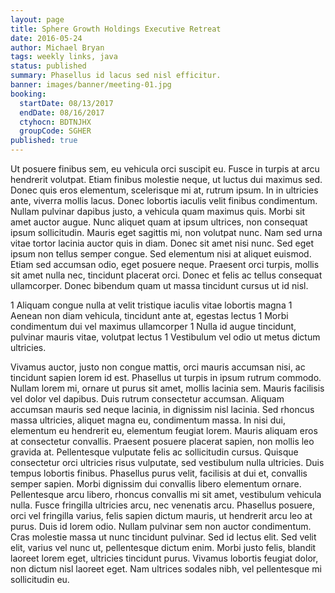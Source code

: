```yaml
---
layout: page
title: Sphere Growth Holdings Executive Retreat
date: 2016-05-24
author: Michael Bryan
tags: weekly links, java
status: published
summary: Phasellus id lacus sed nisl efficitur.
banner: images/banner/meeting-01.jpg
booking:
  startDate: 08/13/2017
  endDate: 08/16/2017
  ctyhocn: BDTNJHX
  groupCode: SGHER
published: true
---
```

Ut posuere finibus sem, eu vehicula orci suscipit eu. Fusce in turpis at arcu hendrerit volutpat. Etiam finibus molestie neque, ut luctus dui maximus sed. Donec quis eros elementum, scelerisque mi at, rutrum ipsum. In in ultricies ante, viverra mollis lacus. Donec lobortis iaculis velit finibus condimentum. Nullam pulvinar dapibus justo, a vehicula quam maximus quis. Morbi sit amet auctor augue. Nunc aliquet quam at ipsum ultrices, non consequat ipsum sollicitudin. Mauris eget sagittis mi, non volutpat nunc. Nam sed urna vitae tortor lacinia auctor quis in diam.
Donec sit amet nisi nunc. Sed eget ipsum non tellus semper congue. Sed elementum nisi at aliquet euismod. Etiam sed accumsan odio, eget posuere neque. Praesent orci turpis, mollis sit amet nulla nec, tincidunt placerat orci. Donec et felis ac tellus consequat ullamcorper. Donec bibendum quam ut massa tincidunt cursus ut id nisl.

1 Aliquam congue nulla at velit tristique iaculis vitae lobortis magna
1 Aenean non diam vehicula, tincidunt ante at, egestas lectus
1 Morbi condimentum dui vel maximus ullamcorper
1 Nulla id augue tincidunt, pulvinar mauris vitae, volutpat lectus
1 Vestibulum vel odio ut metus dictum ultricies.

Vivamus auctor, justo non congue mattis, orci mauris accumsan nisi, ac tincidunt sapien lorem id est. Phasellus ut turpis in ipsum rutrum commodo. Nullam lorem mi, ornare ut purus sit amet, mollis lacinia sem. Mauris facilisis vel dolor vel dapibus. Duis rutrum consectetur accumsan. Aliquam accumsan mauris sed neque lacinia, in dignissim nisl lacinia. Sed rhoncus massa ultricies, aliquet magna eu, condimentum massa. In nisi dui, elementum eu hendrerit eu, elementum feugiat lorem. Mauris aliquam eros at consectetur convallis. Praesent posuere placerat sapien, non mollis leo gravida at. Pellentesque vulputate felis ac sollicitudin cursus.
Quisque consectetur orci ultricies risus vulputate, sed vestibulum nulla ultricies. Duis tempus lobortis finibus. Phasellus purus velit, facilisis at dui et, convallis semper sapien. Morbi dignissim dui convallis libero elementum ornare. Pellentesque arcu libero, rhoncus convallis mi sit amet, vestibulum vehicula nulla. Fusce fringilla ultricies arcu, nec venenatis arcu. Phasellus posuere, orci vel fringilla varius, felis sapien dictum mauris, ut hendrerit arcu leo at purus. Duis id lorem odio. Nullam pulvinar sem non auctor condimentum. Cras molestie massa ut nunc tincidunt pulvinar. Sed id lectus elit. Sed velit elit, varius vel nunc ut, pellentesque dictum enim. Morbi justo felis, blandit laoreet lorem eget, ultricies tincidunt purus. Vivamus lobortis feugiat dolor, non dictum nisl laoreet eget. Nam ultrices sodales nibh, vel pellentesque mi sollicitudin eu.
